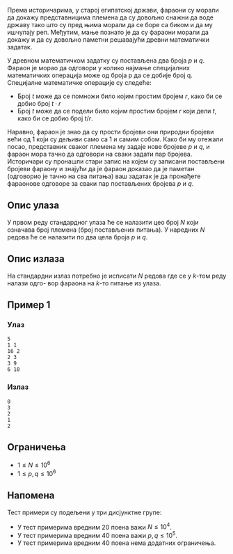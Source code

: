 ﻿
Према историчарима, у староj египатскоj држави, фараони су морали да докажу представницима племена да су довољно снажни да воде државу тако што су пред њима морали да се боре са биком и да му ишчупаjу реп. Међутим, мање познато jе да су фараони морали да докажу и да су довољно паметни решаваjући древни математички задатак.

У древном математичком задатку су постављена два броjа $p$ и $q$. Фараон jе морао да одговори у колико наjмање специjалних математичких операциjа може од броjа p да се добиjе броj q. Специjалне математичке операциjе су следеће:

* Броj $t$ може да се помножи било коjим простим броjем $r$, како би се добио броj $t · r$
* Броj $t$ може да се подели било коjим простим броjем $r$ коjи дели $t$, како би се добио броj $t/r$.

Наравно, фараон jе знао да су прости броjеви они природни броjеви већи од 1 коjи су дељиви само са 1 и самим собом. Како би му отежали посао, представник сваког племена му задаjе нове броjеве $p$ и $q$, и фараон мора тачно да одговори на сваки задати пар броjева. Историчари су пронашли стари запис на коjем су записани постављени броjеви фараону и знаjући да jе фараон доказао да jе паметан (одговорио jе тачно на сва питања) ваш задатак jе да пронађете фараонове одговоре за сваки пар постављених броjева $p$ и $q$.


## Опис улаза
У првом реду стандардног улаза ће се налазити цео броj $N$ коjи означава броj племена
(броj постављених питања). У наредних $N$ редова ће се налазити по два цела броjа $p$ и $q$.

## Опис излаза
На стандардни излаз потребно jе исписати $N$ редова где се у $k$-том реду налази одго-
вор фараона на $k$-то питање из улаза.

## Пример 1
### Улаз
```
5
1 1
16 2
2 3
3 9
6 10
```

### Излаз
```
0
3
2
1
2
```

## Ограничења

* $1 ≤ N ≤ 10^6$
* $1 ≤ p, q ≤ 10^6$

## Напомена
Тест примери су подељени у три дисjунктне групе:
* У тест примерима вредним 20 поена важи $N ≤ 10^4$.
* У тест примерима вредним 40 поена важи $p, q ≤ 10^5$.
* У тест примерима вредним 40 поена нема додатних ограничења.

